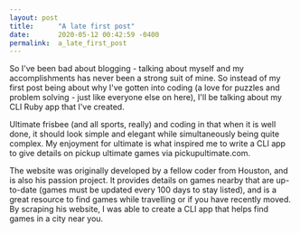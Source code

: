 ```yaml
---
layout: post
title:      "A late first post"
date:       2020-05-12 00:42:59 -0400
permalink:  a_late_first_post
---
```



So I've been bad about blogging - talking about myself and my accomplishments has never been a strong suit of mine. So instead of my first post being about why I've gotten into coding (a love for puzzles and problem solving - just like everyone else on here), I'll be talking about my CLI Ruby app that I've created.

Ultimate frisbee (and all sports, really) and coding in that when it is well done, it should look simple and elegant while simultaneously being quite complex. My enjoyment for ultimate is what inspired me to write a CLI app to give details on pickup ultimate games via pickupultimate.com.

The website was originally developed by a fellow coder from Houston, and is also his passion project. It provides details on games nearby that are up-to-date (games must be updated every 100 days to stay listed), and is a great resource to find games while travelling or if you have recently moved. By scraping his website, I was able to create a CLI app that helps find games in a city near you. 
